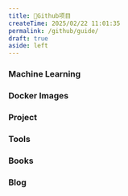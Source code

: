 ```yaml
---
title: 🌟Github项目
createTime: 2025/02/22 11:01:35
permalink: /github/guide/
draft: true
aside: left
---
```

### Machine Learning
<RepoCard repo="scikit-learn/scikit-learn" />

### Docker Images
<CardGrid>
  <RepoCard repo="AlistGo/alist" />
  <RepoCard repo="CorentinTh/it-tools" />
  <RepoCard repo="vastsa/FileCodeBox" />
  <RepoCard repo="usememos/memos" />
  <RepoCard repo="modelscope/FunASR" />
</CardGrid>

### Project
<RepoCard repo="jeecgboot/JeecgBoot" />
<CardGrid>
  <RepoCard repo="yangzongzhuan/RuoYi" />
</CardGrid>

### Tools
<CardGrid>
  <RepoCard repo="CherryHQ/cherry-studio" />
  <RepoCard repo="hiroi-sora/Umi-OCR" />
  <RepoCard repo="anuraghazra/github-readme-stats" />
  <RepoCard repo="deepseek-ai/awesome-deepseek-integration" />
  <RepoCard repo="carbon-app/carbon" />
  <RepoCard repo="yoshi389111/github-profile-3d-contrib" />
</CardGrid>

### Books
<CardGrid>
  <RepoCard repo="EbookFoundation/free-programming-books" />
  <RepoCard repo="jaywcjlove/reference" />
</CardGrid>

### Blog
<CardGrid>
  <RepoCard repo="vuejs/vuepress" />
  <RepoCard repo="vuejs/vitepress" />
  <RepoCard repo="pengzhanbo/vuepress-theme-plume" />
</CardGrid>


